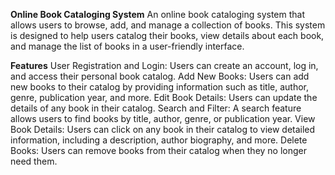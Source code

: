**Online Book Cataloging System**
An online book cataloging system that allows users to browse, add, and manage a collection of books. This system is designed to help users catalog their books, view details about each book, and manage the list of books in a user-friendly interface.

**Features**
User Registration and Login: Users can create an account, log in, and access their personal book catalog.
Add New Books: Users can add new books to their catalog by providing information such as title, author, genre, publication year, and more.
Edit Book Details: Users can update the details of any book in their catalog.
Search and Filter: A search feature allows users to find books by title, author, genre, or publication year.
View Book Details: Users can click on any book in their catalog to view detailed information, including a description, author biography, and more.
Delete Books: Users can remove books from their catalog when they no longer need them.
